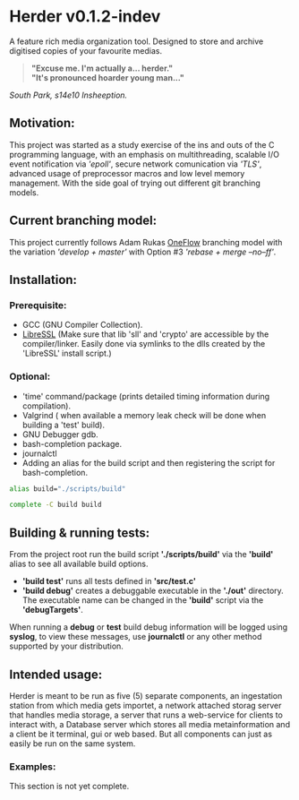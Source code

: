 
# Herder v0.1.2-indev

A feature rich media organization tool. Designed to store and archive digitised copies of your favourite medias.

> **"Excuse me. I'm actually a... herder."<br/>
"It's pronounced hoarder young man..."**

*South Park, s14e10 Insheeption.*

## Motivation:
This project was started as a study exercise of the ins and outs of the C programming language, with an emphasis on multithreading, scalable I/O event notification via *'epoll'*, secure network comunication via *'TLS'*, advanced usage of preprocessor macros and low level memory management. With the side goal of trying out different git branching models.

## Current branching model:
This project currently follows Adam Rukas [OneFlow](https://www.endoflineblog.com/oneflow-a-git-branching-model-and-workflow) branching model with the variation *'develop + master'* with Option \#3 *'rebase + merge –no–ff'*.

## Installation:
### Prerequisite:
* GCC (GNU Compiler Collection).
* [LibreSSL](https://github.com/PowerShell/LibreSSL#building-libressl) (Make sure that lib 'sll' and 'crypto' are accessible by the compiler/linker. Easily done via symlinks to the dlls created by the 'LibreSSL' install script.)

### Optional:
* 'time' command/package (prints detailed timing information during compilation).
* Valgrind ( when available a memory leak check will be done when building a 'test' build).
* GNU Debugger gdb.
* bash-completion package.
* journalctl
* Adding an alias for the build script and then registering the script for bash-completion.
```sh
alias build="./scripts/build"

complete -C build build
```

## Building & running tests:
From the project root run the build script **'./scripts/build'** via the **'build'** alias to see all available build options.
* **'build test'** runs all tests defined in **'src/test.c'**
* **'build debug'** creates a debuggable executable in the **'./out'** directory. The executable name can be changed in the **'build'** script via the **'debugTargets'**.

When running a **debug** or **test** build debug information will be logged using **syslog**, to view these messages, use **journalctl** or any other method supported by your distribution.

## Intended usage:
Herder is meant to be run as five (5) separate components, an ingestation station from which media gets importet, a network attached storag server that handles media storage, a server that runs a web-service for clients to interact with, a Database server which stores all media metainformation and a client be it terminal, gui or web based. But all components can just as easily be run on the same system.

### Examples:
This section is not yet complete.
